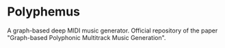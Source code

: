 # Polyphemus
A graph-based deep MIDI music generator. Official repository of the paper "Graph-based Polyphonic Multitrack Music Generation".
